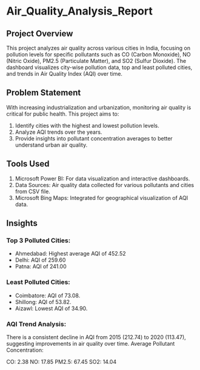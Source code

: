 # Air_Quality_Analysis_Report

## Project Overview
This project analyzes air quality across various cities in India, focusing on pollution levels for specific pollutants such as CO (Carbon Monoxide), NO (Nitric Oxide), PM2.5 (Particulate Matter), and SO2 (Sulfur Dioxide). The dashboard visualizes city-wise pollution data, top and least polluted cities, and trends in Air Quality Index (AQI) over time.

## Problem Statement
With increasing industrialization and urbanization, monitoring air quality is critical for public health. This project aims to:
1. Identify cities with the highest and lowest pollution levels.
2. Analyze AQI trends over the years.
3. Provide insights into pollutant concentration averages to better understand urban air quality.

## Tools Used
1. Microsoft Power BI: For data visualization and interactive dashboards.
2. Data Sources: Air quality data collected for various pollutants and cities from CSV file.
3. Microsoft Bing Maps: Integrated for geographical visualization of AQI data.

## Insights
### Top 3 Polluted Cities:
* Ahmedabad: Highest average AQI of 452.52
* Delhi: AQI of 259.60
* Patna: AQI of 241.00
  
### Least Polluted Cities:
* Coimbatore: AQI of 73.08.
* Shillong: AQI of 53.82.
* Aizawl: Lowest AQI of 34.90.
  
### AQI Trend Analysis:
There is a consistent decline in AQI from 2015 (212.74) to 2020 (113.47), suggesting improvements in air quality over time.
Average Pollutant Concentration:

CO: 2.38
NO: 17.85
PM2.5: 67.45
SO2: 14.04
